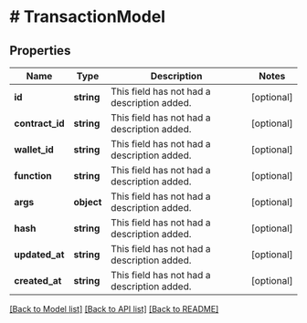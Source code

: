 # # TransactionModel

## Properties

Name | Type | Description | Notes
------------ | ------------- | ------------- | -------------
**id** | **string** | This field has not had a description added. | [optional]
**contract_id** | **string** | This field has not had a description added. | [optional]
**wallet_id** | **string** | This field has not had a description added. | [optional]
**function** | **string** | This field has not had a description added. | [optional]
**args** | **object** | This field has not had a description added. | [optional]
**hash** | **string** | This field has not had a description added. | [optional]
**updated_at** | **string** | This field has not had a description added. | [optional]
**created_at** | **string** | This field has not had a description added. | [optional]

[[Back to Model list]](../../README.md#models) [[Back to API list]](../../README.md#endpoints) [[Back to README]](../../README.md)
